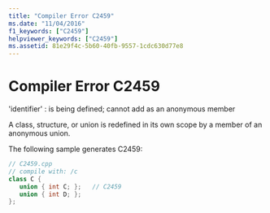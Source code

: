 ```yaml
---
title: "Compiler Error C2459"
ms.date: "11/04/2016"
f1_keywords: ["C2459"]
helpviewer_keywords: ["C2459"]
ms.assetid: 81e29f4c-5b60-40fb-9557-1cdc630d77e8
---
```

# Compiler Error C2459

'identifier' : is being defined; cannot add as an anonymous member

A class, structure, or union is redefined in its own scope by a member of an anonymous union.

The following sample generates C2459:

```cpp
// C2459.cpp
// compile with: /c
class C {
   union { int C; };   // C2459
   union { int D; };
};
```
